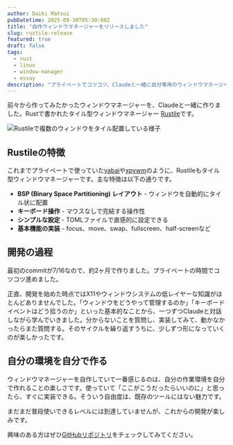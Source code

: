 ```yaml
---
author: Daiki Matsui
pubDatetime: 2025-09-30T05:30:00Z
title: "自作ウィンドウマネージャーをリリースしました"
slug: rustile-release
featured: true
draft: false
tags:
  - rust
  - linux
  - window-manager
  - essay
description: "プライベートでコツコツ、Claudeと一緒に自分専用のウィンドウマネージャーを2ヶ月で作った話"
---
```


前々から作ってみたかったウィンドウマネージャーを、Claudeと一緒に作りました。Rustで書かれたタイル型ウィンドウマネージャー [Rustile](https://github.com/d-matsui/rustile)です。

![Rustileで複数のウィンドウをタイル配置している様子](/rustile-screenshot.png)

## Rustileの特徴

これまでプライベートで使っていた[yabai](https://github.com/koekeishiya/yabai)や[xpywm](https://github.com/h-ohsaki/xpywm)のように、Rustileもタイル型ウィンドウマネージャーです。主な特徴は以下の通りです。

- **BSP (Binary Space Partitioning) レイアウト** - ウィンドウを自動的にタイル状に配置
- **キーボード操作** - マウスなしで完結する操作性
- **シンプルな設定** - TOMLファイルで直感的に設定できる
- **基本機能の実装** - focus、move、swap、fullscreen、half-screenなど

## 開発の過程

最初のcommitが7/16なので、約2ヶ月で作りました。プライベートの時間でコツコツ進めました。

正直、開発を始めた時点ではX11やウィンドウシステムの低レイヤーな知識がほとんどありませんでした。「ウィンドウをどうやって管理するのか」「キーボードイベントはどう拾うのか」といった基本的なことから、一つずつClaudeと対話しながら学んでいきました。分からないことを質問し、実装してみて、動かなかったらまた質問する。そのサイクルを繰り返すうちに、少しずつ形になっていくのが楽しかったです。

## 自分の環境を自分で作る

ウィンドウマネージャーを自作していて一番感じるのは、自分の作業環境を自分で作れることの楽しさです。使っていて「ここがこうだったらいいのに」と思ったら、すぐに実装できる。そういう自由度は、既存のツールにはない魅力です。

まだまだ普段使いできるレベルには到達していませんが、これからの開発が楽しみです。

興味のある方はぜひ[GitHubリポジトリ](https://github.com/d-matsui/rustile)をチェックしてみてください。
